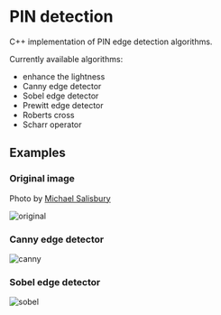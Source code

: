# PIN detection




C++  implementation of PIN edge detection algorithms.

Currently available algorithms:
 - enhance the lightness
 - Canny edge detector
 - Sobel edge detector
 - Prewitt edge detector
 - Roberts cross
 - Scharr operator


## Examples

### Original image

Photo by [Michael Salisbury](http://msalisbu.com/)

![original](http://i.imgur.com/J5QSxF9.png)

### Canny edge detector

![canny](http://i.imgur.com/pq3goPg.png)

### Sobel edge detector

![sobel](http://i.imgur.com/AlqNaAy.png)
